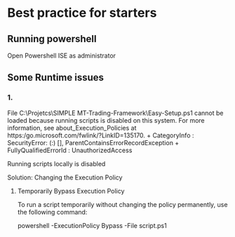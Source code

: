 # Best practice for starters
## Running powershell
Open Powershell ISE as administrator

## Some Runtime issues
### 1. 
 File C:\Projetcs\SIMPLE MT-Trading-Framework\Easy-Setup.ps1 cannot be loaded because running scripts is disabled on this system. For more information, see about_Execution_Policies at https:/go.microsoft.com/fwlink/?LinkID=135170.
    + CategoryInfo          : SecurityError: (:) [], ParentContainsErrorRecordException
    + FullyQualifiedErrorId : UnauthorizedAccess

Running scripts locally is disabled

Solution:
Changing the Execution Policy

1. Temporarily Bypass Execution Policy
    
    To run a script temporarily without changing the policy permanently, use the following command:

    powershell -ExecutionPolicy Bypass -File script.ps1